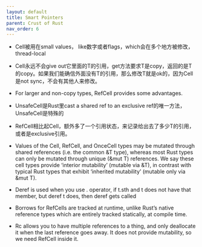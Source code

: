 ```yaml
---
layout: default
title: Smart Pointers
parent: Crust of Rust
nav_order: 6
---
```


- Cell被用在small values， like数字或者flags，which会在多个地方被修改，thread-local

- Cell永远不会give out它里面的T的引用，get方法要求T是copy，返回的是T的copy。如果我们能确信外面没有T的引用，那么修改T就是ok的，因为Cell是not sync，不会有其他人来修改。

- For larger and non-copy types, RefCell provides some advantages.

- UnsafeCell是Rust里cast a shared ref to an exclusive ref的唯一方法，UnsafeCell是特殊的

- RefCell相比起Cell，额外多了一个引用状态，来记录给出去了多少T的引用，或者是exclusive引用。

- Values of the Cell<T>, RefCell<T>, and OnceCell<T> types may be mutated through shared references (i.e. the common &T type), whereas most Rust types can only be mutated through unique (&mut T) references. We say these cell types provide ‘interior mutability’ (mutable via &T), in contrast with typical Rust types that exhibit ‘inherited mutability’ (mutable only via &mut T).

- Deref is used when you use . operator, if t.sth and t does not have that member, but deref t does, then deref gets called

- Borrows for RefCell<T>s are tracked at runtime, unlike Rust’s native reference types which are entirely tracked statically, at compile time.

- Rc allows you to have multiple references to a thing, and only deallocate it when the last reference goes away. It does not provide mutability, so we need RefCell inside it.